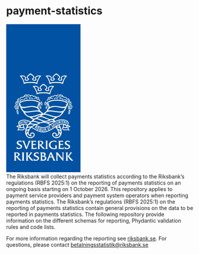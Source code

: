 # payment-statistics
<img src="./logo.png" alt="Logo Riksbank" width="200"/> <br>
The Riksbank will collect payments statistics according to the Riksbank’s regulations (RBFS 2025:1) on the reporting of payments statistics on an ongoing basis starting on 1 October 2026. This repository applies to payment service providers and payment system operators when reporting payments statistics. The Riksbank’s regulations (RBFS 2025:1) on the reporting of payments statistics contain general provisions on the data to be reported in payments statistics. The following repository provide information on the different schemas for reporting, Phydantic validation rules and code lists.

For more information regarding the reporting see [riksbank.se](https://www.riksbank.se/en-gb/statistics/statistics-on-payments/for-reporting-agents/). For questions, please contact betalningsstatistik@riksbank.se

